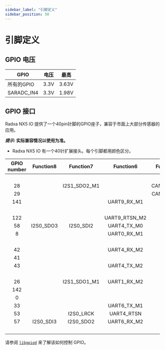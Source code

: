 ```yaml
---
sidebar_label: "引脚定义"
sidebar_position: 50
---
```


# 引脚定义

## GPIO 电压

| GPIO       | 电压 | 最高  |
| ---------- | ---- | ----- |
| 所有的GPIO | 3.3V | 3.63V |
| SARADC_IN4 | 3.3V | 1.98V |

## GPIO 接口

Radxa NX5 IO 提供了一个40pin针脚的GPIO座子，兼容于市面上大部分传感器的应用。

**_提示:_ 实际兼容情况以使用为准。**

- Radxa NX5 IO 有一个40针扩展接头。每个引脚都用颜色区分。

<div className='gpio_style'>

| GPIO number | Function8 |  Function7   |   Function6   | Function5  |  Function4   | Function3  |  Function2  | Function1 |               Pin#               |              Pin#               | Function1 |  Function2  |  Function3  |  Function4   | Function5 |                 Function6                 |  Function7   | Function8  | GPIO number |
| :---------: | :-------: | :----------: | :-----------: | :--------: | :----------: | :--------: | :---------: | :-------: | :------------------------------: | :-----------------------------: | :-------: | :---------: | :---------: | :----------: | :-------: | :---------------------------------------: | :----------: | :--------: | :---------: |
|             |           |              |               |            |              |            |             |   +3.3V   | <div className='yellow'>1</div>  |  <div className='red'>2</div>   |   +5.0V   |             |             |              |           |                                           |              |            |             |
|     28      |           | I2S1_SDO2_M1 |               | CAN2_RX_M1 | SPI3_CS0_M2  | PWM3_IR_M0 | I2C1_SCL_M2 | GPIO0_D4  |  <div className='green'>3</div>  |  <div className='red'>4</div>   |   +5.0V   |             |             |              |           |                                           |              |            |             |
|     29      |           |              |               | CAN2_TX_M1 | SPI3_CS1_M2  |            | I2C1_SDA_M2 | GPIO0_D5  |  <div className='green'>5</div>  | <div className='black'>6</div>  |    GND    |             |             |              |           |                                           |              |            |             |
|     141     |           |              |  UART9_RX_M1  |            | SPI3_MISO_M1 |  PWM12_M1  |             | GPIO4_B5  |  <div className='green'>7</div>  | <div className='green'>8</div>  | GPIO0_B5  | I2C1_SCL_M0 |             |              |           | <div className='orange'>UART2_TX_M0</div> | I2S1_MCLK_M1 |            |     13      |
|             |           |              |               |            |              |            |             |    GND    |  <div className='black'>9</div>  | <div className='green'>10</div> | GPIO0_B6  | I2C1_SDA_M0 |             |              |           | <div className='orange'>UART2_RX_M0</div> | I2S1_SCLK_M1 |            |     14      |
|     122     |           |              | UART9_RTSN_M2 |            | SPI0_MOSI_M3 |            | I2C7_SCL_M2 | GPIO3_D2  | <div className='green'>11</div>  | <div className='green'>12</div> | GPIO1_C3  | I2C6_SCL_M1 | PWM7_IR_M2  | SPI4_CS0_M0  |           |                UART3_CTSN                 |  I2S0_SCLK   |            |     51      |
|     58      | I2S0_SDO3 |  I2S0_SDI2   |  UART4_TX_M0  |            | SPI1_CLK_M2  |  PWM0_M1   | I2C1_SCL_M4 | GPIO1_D2  | <div className='green'>13</div>  | <div className='black'>14</div> |    GND    |             |             |              |           |                                           |              |            |             |
|      8      |           |              |  UART0_RX_M1  |            | SPI2_CS1_M2  |            | I2C1_SCL_M1 | GPIO0_B0  | <div className='green'>15</div>  | <div className='green'>16</div> | GPIO1_D5  |             |             | SPI1_CS1_M2  |           |                                           |  I2S0_SDI1   |            |     61      |
|             |           |              |               |            |              |            |             |   +3.3V   | <div className='yellow'>17</div> | <div className='green'>18</div> | GPIO1_D3  | I2C1_SDA_M4 |   PWM1_M1   | SPI1_CS0_M2  |           |                UART4_RX_M0                |              |            |     59      |
|     42      |           |              |  UART4_RX_M2  |            | SPI0_MOSI_M2 |            |             | GPIO1_B2  | <div className='green'>19</div>  | <div className='black'>20</div> |    GND    |             |             |              |           |                                           |              |            |             |
|     41      |           |              |               |            | SPI0_MISO_M2 |            |             | GPIO1_B1  | <div className='green'>21</div>  | <div className='green'>22</div> | GPIO1_D0  | I2C7_SCL_M0 |             | SPI1_MISO_M2 |           |                UART6_TX_M2                |  I2S0_SDO1   |            |     56      |
|     43      |           |              |  UART4_TX_M2  |            | SPI0_CLK_M2  |            |             | GPIO1_B3  | <div className='green'>23</div>  | <div className='green'>24</div> | GPIO1_B4  |             |             | SPI0_CS0_M2  |           |                UART7_RX_M2                |              |            |     44      |
|             |           |              |               |            |              |            |             |    GND    | <div className='black'>25</div>  | <div className='green'>26</div> | GPIO1_B5  |             |             | SPI0_CS1_M2  |           |                UART7_TX_M2                |              |            |     45      |
|     26      |           | I2S1_SDO1_M1 |  UART1_RX_M2  |            | SPI3_MOSI_M2 |            | I2C0_SDA_M2 | GPIO0_D2  |  <div className='blue'>27</div>  | <div className='blue'>28</div>  | GPIO0_D1  | I2C0_SCL_M2 |             | SPI0_CS0_M0  |           |                UART1_TX_M2                | I2S1_SDO0_M1 | UART0_CTSN |     25      |
|     142     |           |              |               |            | SPI3_MOSI_M1 |  PWM13_M1  | I2C5_SCL_M1 | GPIO4_B6  | <div className='green'>29</div>  | <div className='black'>30</div> |    GND    |             |             |              |           |                                           |              |            |             |
|      0      |           |              |               |            |              |            |             | GPIO0_A0  | <div className='green'>31</div>  | <div className='green'>32</div> | GPIO4_B3  | I2C7_SDA_M3 | PWM15_IR_M1 |              |           |               UART8_CTSN_M0               | I2S1_SDO2_M0 |            |     139     |
|     33      |           |              |  UART6_TX_M1  |            | SPI4_MOSI_M2 |            | I2C2_SCL_M4 | GPIO1_A1  | <div className='green'>33</div>  | <div className='black'>34</div> |    GND    |             |             |              |           |                                           |              |            |             |
|     53      |           |  I2S0_LRCK   |  UART4_RTSN   |            |              |            | I2C2_SCL_M3 | GPIO1_C5  | <div className='green'>35</div>  | <div className='green'>36</div> | GPIO3_D3  | I2C7_SDA_M2 |  PWM10_M2   | SPI0_CLK_M3  |           |                                           |              |            |     123     |
|     57      | I2S0_SDI3 |  I2S0_SDO2   |  UART6_RX_M2  |            | SPI1_MOSI_M2 |            | I2C7_SDA_M0 | GPIO1_D1  | <div className='green'>37</div>  | <div className='green'>38</div> | GPIO1_D4  |             |             |              |           |                                           |  I2S0_SDI0   |            |     60      |
|             |           |              |               |            |              |            |             |    GND    | <div className='black'>39</div>  | <div className='green'>40</div> | GPIO1_C7  | I2C4_SCL_M4 |             |              |           |                UART4_CTSN                 |  I2S0_SDO0   |            |     55      |

</div>

请参阅 [`libgpiod`](/radxa-os/development/libgpiod.md) 来了解该如何控制 GPIO。
